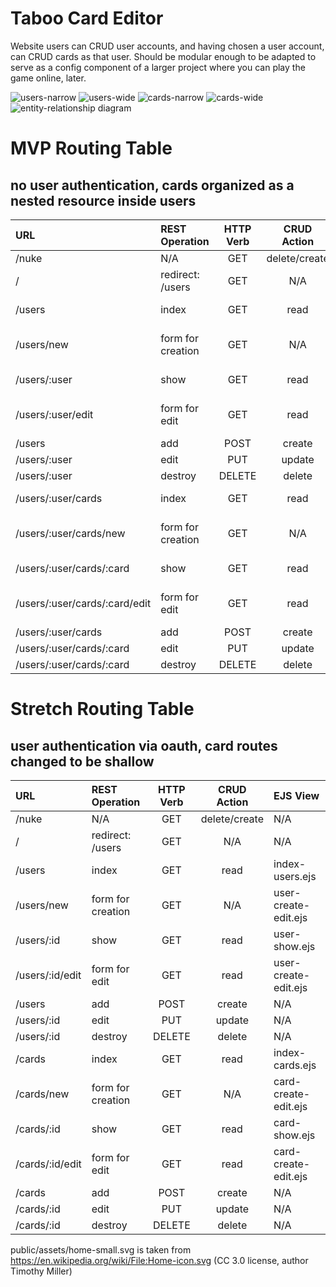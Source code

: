 # Taboo Card Editor
Website users can CRUD user accounts, and having chosen a user account, can CRUD cards as that user.  Should be modular enough to be adapted to serve as a config component of a larger project where you can play the game online, later.

![users-narrow](readme_images/users-narrow.jpg)
![users-wide](readme_images/users-wide.jpg)
![cards-narrow](readme_images/cards-narrow.jpg)
![cards-wide](readme_images/cards-wide.jpg)
![entity-relationship diagram](readme_images/erd.jpg)

# MVP Routing Table
## no user authentication, cards organized as a nested resource inside users

| URL                           | REST Operation     | HTTP Verb | CRUD Action   | EJS View             |
| :---------------------------- | :----------------- | :-------: | :-----------: | :------------------- |
| /nuke                         | N/A                | GET       | delete/create | N/A                  |
| /                             | redirect: /users   | GET       | N/A           | N/A                  |
| /users                        | index              | GET       | read          | index-users.ejs      |
| /users/new                    | form for creation  | GET       | N/A           | user-create-edit.ejs |
| /users/:user                  | show               | GET       | read          | user-show.ejs        |
| /users/:user/edit             | form for edit      | GET       | read          | user-create-edit.ejs |
| /users                        | add                | POST      | create        | N/A                  |
| /users/:user                  | edit               | PUT       | update        | N/A                  |
| /users/:user                  | destroy            | DELETE    | delete        | N/A                  |
| /users/:user/cards            | index              | GET       | read          | index-cards.ejs      |
| /users/:user/cards/new        | form for creation  | GET       | N/A           | card-create-edit.ejs |
| /users/:user/cards/:card      | show               | GET       | read          | card-show.ejs        |
| /users/:user/cards/:card/edit | form for edit      | GET       | read          | card-create-edit.ejs |
| /users/:user/cards            | add                | POST      | create        | N/A                  |
| /users/:user/cards/:card      | edit               | PUT       | update        | N/A                  |
| /users/:user/cards/:card      | destroy            | DELETE    | delete        | N/A                  |

# Stretch Routing Table
## user authentication via oauth, card routes changed to be shallow

| URL             | REST Operation     | HTTP Verb | CRUD Action   | EJS View             |
| :-------------- | :----------------- | :-------: | :-----------: | :------------------- |
| /nuke           | N/A                | GET       | delete/create | N/A                  |
| /               | redirect: /users   | GET       | N/A           | N/A                  |
| /users          | index              | GET       | read          | index-users.ejs      |
| /users/new      | form for creation  | GET       | N/A           | user-create-edit.ejs |
| /users/:id      | show               | GET       | read          | user-show.ejs        |
| /users/:id/edit | form for edit      | GET       | read          | user-create-edit.ejs |
| /users          | add                | POST      | create        | N/A                  |
| /users/:id      | edit               | PUT       | update        | N/A                  |
| /users/:id      | destroy            | DELETE    | delete        | N/A                  |
| /cards          | index              | GET       | read          | index-cards.ejs      |
| /cards/new      | form for creation  | GET       | N/A           | card-create-edit.ejs |
| /cards/:id      | show               | GET       | read          | card-show.ejs        |
| /cards/:id/edit | form for edit      | GET       | read          | card-create-edit.ejs |
| /cards          | add                | POST      | create        | N/A                  |
| /cards/:id      | edit               | PUT       | update        | N/A                  |
| /cards/:id      | destroy            | DELETE    | delete        | N/A                  |

public/assets/home-small.svg is taken from https://en.wikipedia.org/wiki/File:Home-icon.svg (CC 3.0 license, author Timothy Miller)